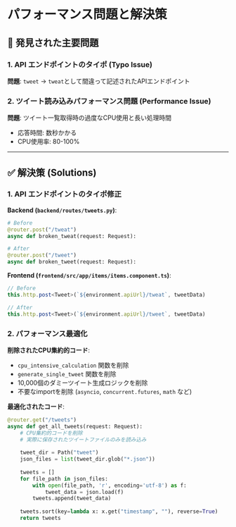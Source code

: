# パフォーマンス問題と解決策

## 🚨 発見された主要問題

### 1. API エンドポイントのタイポ (Typo Issue)
**問題**: `tweet` → `tweat`として間違って記述されたAPIエンドポイント

### 2. ツイート読み込みパフォーマンス問題 (Performance Issue)
**問題**: ツイート一覧取得時の過度なCPU使用と長い処理時間
- 応答時間: 数秒かかる
- CPU使用率: 80-100%

---

## ✅ 解決策 (Solutions)

### 1. API エンドポイントのタイポ修正

**Backend (`backend/routes/tweets.py`)**:
```python
# Before
@router.post("/tweat")
async def broken_tweat(request: Request):

# After  
@router.post("/tweet")
async def broken_tweet(request: Request):
```

**Frontend (`frontend/src/app/items/items.component.ts`)**:
```typescript
// Before
this.http.post<Tweet>(`${environment.apiUrl}/tweat`, tweetData)

// After
this.http.post<Tweet>(`${environment.apiUrl}/tweet`, tweetData)
```

### 2. パフォーマンス最適化

**削除されたCPU集約的コード**:
- `cpu_intensive_calculation` 関数を削除
- `generate_single_tweet` 関数を削除  
- 10,000個のダミーツイート生成ロジックを削除
- 不要なimportを削除 (`asyncio`, `concurrent.futures`, `math` など)

**最適化されたコード**:
```python
@router.get("/tweets")
async def get_all_tweets(request: Request):
    # CPU集約的コードを削除
    # 実際に保存されたツイートファイルのみを読み込み
    
    tweet_dir = Path("tweet")
    json_files = list(tweet_dir.glob("*.json"))
    
    tweets = []
    for file_path in json_files:
        with open(file_path, 'r', encoding='utf-8') as f:
            tweet_data = json.load(f)
        tweets.append(tweet_data)
    
    tweets.sort(key=lambda x: x.get("timestamp", ""), reverse=True)
    return tweets
``` 
